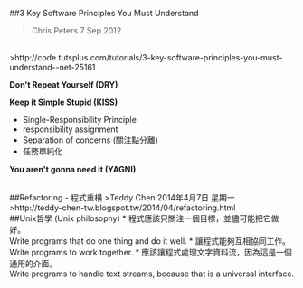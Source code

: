 ##3 Key Software Principles You Must Understand
>Chris Peters 7 Sep 2012
<br>
>http://code.tutsplus.com/tutorials/3-key-software-principles-you-must-understand--net-25161

<b>Don't Repeat Yourself (DRY)</b>

<b>Keep it Simple Stupid (KISS)</b>
 * Single-Responsibility Principle
 * responsibility assignment
 * Separation of concerns (關注點分離)
 * 任務單純化

<b>You aren't gonna need it (YAGNI)</b>

<br>
##Refactoring - 程式重構
>Teddy Chen 2014年4月7日 星期一
<br>
>http://teddy-chen-tw.blogspot.tw/2014/04/refactoring.html

<br>
##Unix哲學 (Unix philosophy)
 * 程式應該只關注一個目標，並儘可能把它做好。<br> Write programs that do one thing and do it well.
 * 讓程式能夠互相協同工作。<br> Write programs to work together.
 * 應該讓程式處理文字資料流，因為這是一個通用的介面。<br> Write programs to handle text streams, because that is a universal interface.







